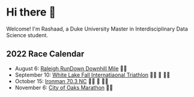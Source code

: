 # Hi there 👋 

Welcome! I'm Rashaad, a Duke University Master in Interdisciplinary Data Science student.

## 2022 Race Calendar

- August 6: [Raleigh RunDown Downhill Mile](https://runsignup.com/Race/Results/116189#resultSetId-266098;perpage:5000) :running_man:
- September 10: [White Lake Fall Internatiaonal Triathlon](https://runsignup.com/Race/NC/WhiteLake/WLFallInternational) :swimming_man: :bicyclist: :running_man:
- October 15: [Ironman 70.3 NC](https://www.ironman.com/im703-north-carolina?_ga=2.262261516.1463858545.1659123373-1026453001.1656093606) :swimming_man: :bicyclist: :running_man:
- November 6: [City of Oaks Marathon](https://capstoneraces.com/city-of-oaks-marathon/) :running_man:



